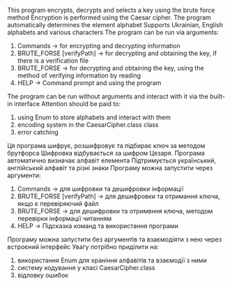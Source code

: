 This program encrypts, decrypts and selects a key using the brute force method
Encryption is performed using the Caesar cipher. The program automatically determines the element alphabet
Supports Ukrainian, English alphabets and various characters
The program can be run via arguments:
1. Commands <path> <key> -> for encrypting and decrypting information
2. BRUTE_FORSE <path> [verifyPath] -> for decrypting and obtaining the key, if there is a verification file
3. BRUTE_FORSE <path> -> for decrypting and obtaining the key, using the method of verifying information by reading
4. HELP -> Command prompt and using the program

The program can be run without arguments and interact with it via the built-in interface
Attention should be paid to:
1. using Enum to store alphabets and interact with them
2. encoding system in the CaesarCipher.class class
3. error catching

Ця програма шифрує, розшифровує та підбирає ключ за методом брутфорса
Шифровка відбувається за шифром Цезаря. Програма автоматично визначає алфавіт елемента
Підтримується український, англійський алфавіт та різні знаки
Програму можна запустити через аргументи: 
1. Commands <path> <key> -> для шифровки та дешифровки інформації
2. BRUTE_FORSE <path> [verifyPath] -> для дешифровки та отримання ключа, якщо є перевіряючий файл
3. BRUTE_FORSE <path> -> для дешифровки та отримвння ключа, методом перевірки інформації читанням
4. HELP -> Підсказка команд та використання програми

Програму можна запустити без аргументів та взаємодіяти з нею через встроєний інтерфейс
Увагу потрібно приділити на:
1. використання Enum для храніння алфавітів та взаємодії з ними
2. систему кодування у класі CaesarCipher.class
3. відловку ошибок 
